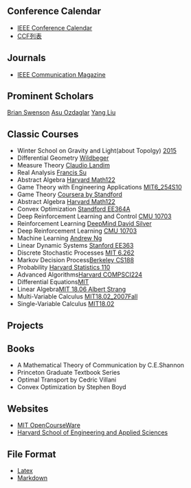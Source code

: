 ## Conference Calendar
* [IEEE Conference Calendar](https://www.ieee.org/conferences/index.html)
* [CCF列表](https://www.ccf.org.cn/)

## Journals
* [IEEE Communication Magazine](https://www.comsoc.org/publications/magazines/ieee-communications-magazine)

## Prominent Scholars
[Brian Swenson](scholar.google.com) 
[Asu Ozdaglar](scholar.google.com)
[Yang Liu](https://xueyuhanlang.github.io)

## Classic Courses
* Winter School on Gravity and Light(about Topolgy) [2015](www.youtube.com)
* Differential Geometry [Wildbeger](www.youtube.com)
* Measure Theory [Claudio Landim](www.youtube.com)
* Real Analysis [Francis Su](www.youtube.com)
* Abstract Algebra [Harvard Math122](www.youtube.com)
* Game Theory with Engineering Applications [MIT6\_254S10](www.google.com)
* Game Theory [Coursera by Standford](www.youtube.com)
* Abstract Algebra [Harvard Math122](www.youtube.com)
* Convex Optimization [Standford EE364A](www.youtube.com)
* Deep Reinforcement Learning and Control [CMU 10703](www.youtube.com)
* Reinforcement Learning [DeepMind David Silver](youtube.com)
* Deep Reinforcement Learning [CMU 10703](ketefvision.github.io)
* Machine Learning [Andrew Ng](www.coursera.com)
* Linear Dynamic Systems [Stanford EE363](www.youtube.com)
* Discrete Stochastic Processes [MIT 6.262](www.youtube.com)
* Markov Decision Process[Berkeley CS188](www.youtube.com)
* Probability [Harvard Statistics 110](www.youtube.com)
* Advanced Algorithms[Harvard COMPSCI224](www.youtube.com)
* Differential Equations[MIT](www.youtube.com)
* Linear Algebra[MIT 18.06 Albert Strang](www.youtube.com) 
* Multi-Variable Calculus [MIT18.02\_2007Fall](youtube.com)
* Single-Variable Calculus [MIT18.02](www.youtube.com)

## Projects

## Books

* A Mathematical Theory of Communication by C.E.Shannon
* Princeton Graduate Textbook Series
* Optimal Transport by Cedric Villani
* Convex Optimization by Stephen Boyd

## Websites

* [MIT OpenCourseWare](https://ocw.mit.edu)
* [Harvard School of Engineering and Applied Sciences](https://seas.harvard.edu)

## File Format
* [Latex](https://www.latex-project.org/)
* [Markdown](https://www.runoob.com/markdown/md-tutorial.html)

